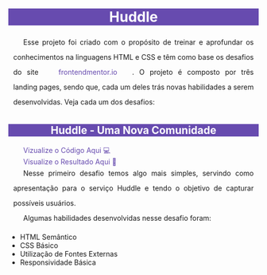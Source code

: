<style>

    * {
        font-family:
    }

    a {
        pointer-events: none;
        color: black;
    }

    #a-active {
        pointer-events: all;
        color: hsl(257, 40%, 49%);
        text-decoration: none;
        padding: 5px 10px;
        margin: 0 20px;
    }

    #a-active:hover {
        color: hsl(300, 69%, 71%);
        background: hsl(257, 40%, 49%);
    }

    main h1, h2 {
        display: block;
        background: hsl(257, 40%, 49%);
        color: #fff;
        text-align: center;
    }

    p {
        text-align: justify;
        line-height: 30px;
        text-indent: 20px;
        margin: 0 10px;
        padding: 0;
    }

    main {
        min-width: 300px;
        max-width: 650px;
        margin: auto
    }

</style>

<main>
    <h1>Huddle</h1>
    <p>Esse projeto foi criado com o propósito de treinar e aprofundar os conhecimentos na linguagens HTML e CSS e têm como base os desafios do site <a id="a-active" href="https://frontendmentor.io">frontendmentor.io</a>. O projeto é composto por três landing pages, sendo que, cada um deles trás novas habilidades a serem desenvolvidas. Veja cada um dos desafios:</p>
    <h2>Huddle - Uma Nova Comunidade</h2> 
    <a id="a-active" href="https://github.com/thiagoomatheus/huddle-landing-page/blob/main/index/landing-page1.html" target='_parent'>Vizualize o Código Aqui 💻</a> <br>
    <a id="a-active" href="https://thiagoomatheus.github.io/huddle-landing-page/index/landing-page1.html" target='_parent'>Visualize o Resultado Aqui 🏁</a>
    <p>Nesse primeiro desafio temos algo mais simples, servindo como apresentação para o serviço Huddle e tendo o objetivo de capturar possíveis usuários.</p>
    <p>Algumas habilidades desenvolvidas nesse desafio foram:</p>
    <ul>
        <li>HTML Semântico</li>
        <li>CSS Básico</li>
        <li>Utilização de Fontes Externas</li>
        <li>Responsividade Básica</li>
    </ul>
</main>
